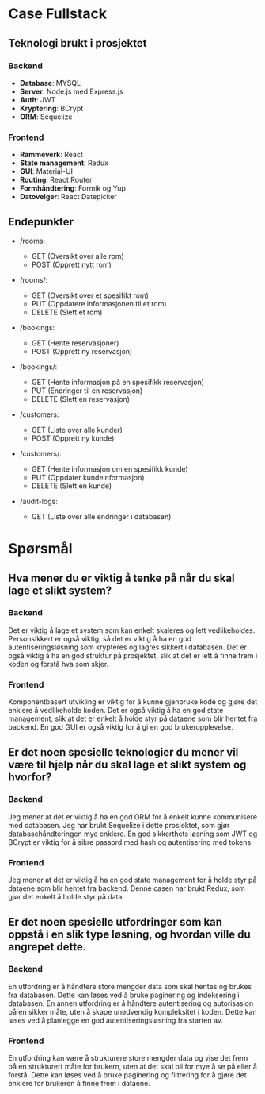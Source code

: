 # Case Fullstack

## Teknologi brukt i prosjektet

### Backend

- **Database**: MYSQL
- **Server**: Node.js med Express.js
- **Auth**: JWT
- **Kryptering**: BCrypt
- **ORM**: Sequelize

### Frontend

- **Rammeverk**: React
- **State management**: Redux
- **GUI**: Material-UI
- **Routing**: React Router
- **Formhåndtering**: Formik og Yup
- **Datovelger**: React Datepicker

## Endepunkter

- /rooms:
    * GET (Oversikt over alle rom)
    * POST (Opprett nytt rom)

- /rooms/:
    * GET (Oversikt over et spesifikt rom)
    * PUT (Oppdatere informasjonen til et rom)
    * DELETE (Slett et rom)

- /bookings:
    * GET (Hente reservasjoner)
    * POST (Opprett ny reservasjon)

- /bookings/:
    * GET (Hente informasjon på en spesifikk reservasjon)
    * PUT (Endringer til en reservasjon)
    * DELETE (Slett en reservasjon)

- /customers:
    * GET (Liste over alle kunder)
    * POST (Opprett ny kunde)

- /customers/:
    * GET (Hente informasjon om en spesifikk kunde)
    * PUT (Oppdater kundeinformasjon)
    * DELETE (Slett en kunde)

- /audit-logs:
    * GET (Liste over alle endringer i databasen)

# Spørsmål

## Hva mener du er viktig å tenke på når du skal lage et slikt system?

### Backend
Det er viktig å lage et system som kan enkelt skaleres og lett vedlikeholdes.
Personsikkert er også viktig, så det er viktig å ha en god autentiseringsløsning som krypteres og lagres sikkert i databasen.
Det er også viktig å ha en god struktur på prosjektet, slik at det er lett å finne frem i koden og forstå hva som skjer.

### Frontend
Komponentbasert utvikling er viktig for å kunne gjenbruke kode og gjøre det enklere å vedlikeholde koden.
Det er også viktig å ha en god state management, slik at det er enkelt å holde styr på dataene som blir hentet fra backend.
En god GUI er også viktig for å gi en god brukeropplevelse.

## Er det noen spesielle teknologier du mener vil være til hjelp når du skal lage et slikt system og hvorfor?

### Backend
Jeg mener at det er viktig å ha en god ORM for å enkelt kunne kommunisere med databasen. Jeg har brukt Sequelize i dette prosjektet, som gjør databasehåndteringen mye enklere.
En god sikkerthets løsning som JWT og BCrypt er viktig for å sikre passord med hash og autentisering med tokens.

### Frontend
Jeg mener at det er viktig å ha en god state management for å holde styr på dataene som blir hentet fra backend. 
Denne casen har brukt Redux, som gjør det enkelt å holde styr på data.

## Er det noen spesielle utfordringer som kan oppstå i en slik type løsning, og hvordan ville du angrepet dette.

### Backend
En utfordring er å håndtere store mengder data som skal hentes og brukes fra databasen. Dette kan løses ved å bruke paginering og indeksering i databasen.
En annen utfordring er å håndtere autentisering og autorisasjon på en sikker måte, uten å skape unødvendig kompleksitet i koden. Dette kan løses ved å planlegge en god autentiseringsløsning fra starten av.

### Frontend
En utfordring kan være å strukturere store mengder data og vise det frem på en strukturert måte for brukern, uten at det skal bli for mye å se på eller å forstå.
Dette kan løses ved å bruke paginering og filtrering for å gjøre det enklere for brukeren å finne frem i dataene.

